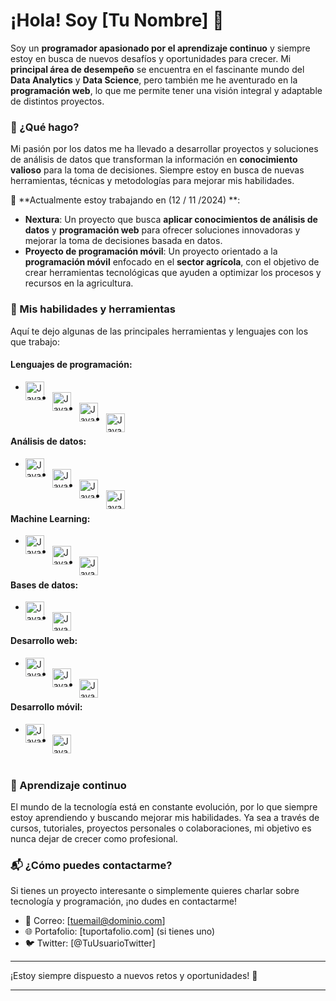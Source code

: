 # ¡Hola! Soy [Tu Nombre] 👋

Soy un **programador apasionado por el aprendizaje continuo** y siempre estoy en busca de nuevos desafíos y oportunidades para crecer. Mi **principal área de desempeño** se encuentra en el fascinante mundo del **Data Analytics** y **Data Science**, pero también me he aventurado en la **programación web**, lo que me permite tener una visión integral y adaptable de distintos proyectos.

### 🚀 ¿Qué hago?
Mi pasión por los datos me ha llevado a desarrollar proyectos y soluciones de análisis de datos que transforman la información en **conocimiento valioso** para la toma de decisiones. Siempre estoy en busca de nuevas herramientas, técnicas y metodologías para mejorar mis habilidades.

🔭 **Actualmente estoy trabajando en (12 / 11 /2024) **:
- **Nextura**: Un proyecto que busca **aplicar conocimientos de análisis de datos** y **programación web** para ofrecer soluciones innovadoras y mejorar la toma de decisiones basada en datos.
- **Proyecto de programación móvil**: Un proyecto orientado a la **programación móvil** enfocado en el **sector agrícola**, con el objetivo de crear herramientas tecnológicas que ayuden a optimizar los procesos y recursos en la agricultura.

### 🔧 Mis habilidades y herramientas
Aquí te dejo algunas de las principales herramientas y lenguajes con los que trabajo:

#### Lenguajes de programación:
- <img align ="left" alt = "Java" width = "30px" style = "padding-right:10px"  src="https://cdn.jsdelivr.net/gh/devicons/devicon@latest/icons/r/r-original.svg" />
- <img align ="left" alt = "Java" width = "30px" style = "padding-right:10px" src="https://cdn.jsdelivr.net/gh/devicons/devicon@latest/icons/python/python-original-wordmark.svg" />
- <img align ="left" alt = "Java" width = "30px" style = "padding-right:10px" src="https://cdn.jsdelivr.net/gh/devicons/devicon@latest/icons/r/r-original.svg" />
- <img align ="left" alt = "Java" width = "30px" style = "padding-right:10px" src="https://cdn.jsdelivr.net/gh/devicons/devicon@latest/icons/r/r-original.svg" />

#### Análisis de datos:
- <img align ="left" alt = "Java" width = "30px" style = "padding-right:10px" src="https://cdn.jsdelivr.net/gh/devicons/devicon@latest/icons/r/r-original.svg" />
- <img align ="left" alt = "Java" width = "30px" style = "padding-right:10px" src="https://cdn.jsdelivr.net/gh/devicons/devicon@latest/icons/r/r-original.svg" />
- <img align ="left" alt = "Java" width = "30px" style = "padding-right:10px" src="https://cdn.jsdelivr.net/gh/devicons/devicon@latest/icons/r/r-original.svg" />
- <img align ="left" alt = "Java" width = "30px" style = "padding-right:10px" src="https://cdn.jsdelivr.net/gh/devicons/devicon@latest/icons/r/r-original.svg" />

#### Machine Learning:
- <img align ="left" alt = "Java" width = "30px" style = "padding-right:10px" src="https://cdn.jsdelivr.net/gh/devicons/devicon@latest/icons/r/r-original.svg" />
- <img align ="left" alt = "Java" width = "30px" style = "padding-right:10px" src="https://cdn.jsdelivr.net/gh/devicons/devicon@latest/icons/r/r-original.svg" />
- <img align ="left" alt = "Java" width = "30px" style = "padding-right:10px" src="https://cdn.jsdelivr.net/gh/devicons/devicon@latest/icons/r/r-original.svg" />

#### Bases de datos:
- <img align ="left" alt = "Java" width = "30px" style = "padding-right:10px" src="https://cdn.jsdelivr.net/gh/devicons/devicon@latest/icons/r/r-original.svg" />
- <img align ="left" alt = "Java" width = "30px" style = "padding-right:10px" src="https://cdn.jsdelivr.net/gh/devicons/devicon@latest/icons/r/r-original.svg" />

#### Desarrollo web:
- <img align ="left" alt = "Java" width = "30px" style = "padding-right:10px" src="https://cdn.jsdelivr.net/gh/devicons/devicon@latest/icons/r/r-original.svg" />
- <img align ="left" alt = "Java" width = "30px" style = "padding-right:10px" src="https://cdn.jsdelivr.net/gh/devicons/devicon@latest/icons/r/r-original.svg" />
- <img align ="left" alt = "Java" width = "30px" style = "padding-right:10px" src="https://cdn.jsdelivr.net/gh/devicons/devicon@latest/icons/r/r-original.svg" />

#### Desarrollo móvil:
- <img align ="left" alt = "Java" width = "30px" style = "padding-right:10px" src="https://cdn.jsdelivr.net/gh/devicons/devicon@latest/icons/r/r-original.svg" />
- <img align ="left" alt = "Java" width = "30px" style = "padding-right:10px" src="https://cdn.jsdelivr.net/gh/devicons/devicon@latest/icons/r/r-original.svg" />
<br />

### 🌱 Aprendizaje continuo
El mundo de la tecnología está en constante evolución, por lo que siempre estoy aprendiendo y buscando mejorar mis habilidades. Ya sea a través de cursos, tutoriales, proyectos personales o colaboraciones, mi objetivo es nunca dejar de crecer como profesional.



### 📬 ¿Cómo puedes contactarme?
Si tienes un proyecto interesante o simplemente quieres charlar sobre tecnología y programación, ¡no dudes en contactarme!

- 📧 Correo: [tuemail@dominio.com]
- 🌐 Portafolio: [tuportafolio.com] (si tienes uno)
- 🐦 Twitter: [@TuUsuarioTwitter]

---

¡Estoy siempre dispuesto a nuevos retos y oportunidades! 🚀

---
